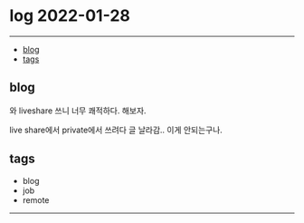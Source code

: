 # log 2022-01-28

--------------------------

- [blog](#blog)
- [tags](#tags)


## blog

와 liveshare 쓰니 너무 쾌적하다. 해보자.

live share에서 private에서 쓰려다 글 날라감.. 이게 안되는구나.


## tags
- blog
- job
- remote

--------------------------

